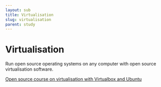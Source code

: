 ```yaml
---
layout: sub
title: Virtualisation
slug: virtualisation
parent: study
---
```

# Virtualisation

Run open source operating systems on any computer with open source virtualisation software.

[Open source course on virtualisation with Virtualbox and Ubuntu](/category/virtualisation)
